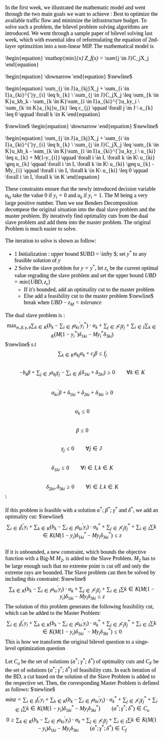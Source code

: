 <font color=black size=4 face=雅黑>In the first week, we illustrated the mathematic model and went through the two main goals
    we want to achieve : Best to optimize the available traffic flow and minimize the infrastructure budget. To solve such a problem, the bilevel problem solving algorithms are introduced. We went through a sample paper of bilevel solving last week, which with essential idea of reformulating the equation of 2nd-layer optimzition into a non-linear MIP. The mathematical model is

\begin{equation} 
\mathop{min}_{x} Z_f(x) = \sum_{j \in J}C_jX_j
\end{equation}

\begin{equation}
\downarrow
\end{equation}
$\newline$

\begin{equation} 
\sum_{j \in J}a_{kj}X_j + \sum_{i \in I}a_{ki}^{'}y_{i} \leq b_{k}  \\
\sum_{j \in J}C_jX_j \leq \sum_{k \in K}u_kb_k - \sum_{k \in K}\sum_{i \in I}a_{ki}^{'}u_ky_i \\
\sum_{k \in K}a_{kj}u_{k} \leq c_{j}  \qquad  \forall j \in J \\
u_{k} \leq 0 \qquad \forall k \in K
\end{equation}


$\newline$
\begin{equation}
\downarrow
\end{equation}
$\newline$


\begin{equation} 
\sum_{j \in J}a_{kj}X_j + \sum_{i \in I}a_{ki}^{'}y_{i} \leq b_{k}  \\
\sum_{j \in J}C_jX_j \leq \sum_{k \in K}u_kb_k - \sum_{k \in K}\sum_{i \in I}a_{ki}^{'}u_ky_i \\
u_{ki} \leq u_{k} + M(1-y_{i}) \qquad \forall i \in I, \forall k \in K\\
u_{ki} \geq u_{k} \qquad \forall i \in I, \forall k \in K\\
u_{ki} \geq u_{k} -My_{i} \qquad \forall i \in I, \forall k \in K\\
u_{ki} \leq 0 \qquad \forall i \in I, \forall k \in K
\end{equation}

<font color=black size=4 face=雅黑>These constraints ensure that the newly introduced decision variable $u_{ki}$ take the value 0 if $y_{i} = 0$ and $u_k$ if $y_{i} = 1$. The M being a very large positive number. Then we use Benders Decomposition decompese the original situation into the dual slave problem and the master problem. By iteratively find optimality cuts from the dual slave problem and add them into the master problem. The original Problem is much easier to solve.

<font color=black size=4 face=雅黑> The iteration to solve is shown as follow:
* 1 Initialization : upper bound $UBD = \infty $; set $y^*$ to any feasible solution of $y$
* 2 Solve the slave problem for $y = y^*$, let $z_s$ be the current optimal value regrading the slave problem and set the upper bound $UBD = min\{UBD,z_s\}$ 
    * If it's bounded, add an optimality cut to the master problem 
    * Else add a feasibility cut to the master problem 
$\newline$ break when $UBD - z_M < tolerance$

 <font color=black size=4 face=雅黑> The dual slave problem is :
    $$\mathop{max}_{\alpha,\beta,\gamma,\delta} \sum_{k \in K}(b_k - \sum_{i \in I}a_{ki}^{'}y_{i}^{*})\cdot \alpha_k + \sum_{j \in J}c_j\gamma_j + \sum_{i \in I}\sum_{k \in K}(M(1-y_{i}^{*})\delta_{1ki} - My_{i}^{*}\delta_{3ki})$$ 
    $\newline$
    $s.t$ $$\sum_{k \in K}a_{kj}\alpha_{k} + c_{j}\beta \leq f_{j}$$ \
    $$-b_{k}\beta + \sum_{j \in J}a_{kj}\gamma_j - \sum_{i \in I}(\delta_{1ki}+\delta_{2ki}) \geq 0 \qquad \forall k \in K$$ \
    $$\alpha_{ki}^{'}\beta + \delta_{1ki} + \delta_{2ki} + \delta_{3ki} \geq 0$$ \
    $$\alpha_{k} \leq 0$$ \
    $$\beta \leq 0$$ \
    $$\gamma_{j} \leq 0 \qquad \forall j \in J\ $$ \
    $$\delta_{1ki} \leq 0 \qquad \forall i\in I, k \in K$$ \
    $$\delta_{2ki},\delta_{3ki} \geq 0 \qquad \forall i\in I, k \in K$$ \
    
    
    
    

 <font color=black size=4 face=雅黑> If this problem is feasible with a solution $\alpha^{*}$; $\beta^{*}$; $\gamma^{*}$ and $\delta^{*}$, we add an optimality cut: $\newline$
    $$\sum_{i \in I}f_{i}^{'}y_{i} + \sum_{k \in K}(b_k - \sum_{i \in I}a_{ki}^{'}y_i)\cdot \alpha_{k}^{*} + \sum_{j \in J}c_j\gamma_{j}^{*} + \sum_{i \in I}\sum{k \in K}(M(1-y_i)\delta_{1ki}^{*} - My_i\delta_{3ki}^{*}) \leq z$$  
     If it is unbounded, a new constraint, which bounds the objective function with a Big-M $M_2$, is added to
the Slave Problem. $M_2$ has to be large enough such that no extreme point is cut off and only the extreme rays are bounded.
The Slave problem can then be solved by including this constraint: $\newline$
    $$\sum_{k \in K}(b_k - \sum_{i \in I}a_{ki}^{'}y_i)\cdot \alpha_{k} + \sum_{j \in J}c_j\gamma_{j} + \sum_{i \in I}\sum{k \in K}(M(1-y_i)\delta_{1ki} - My_i\delta_{3ki} \leq z$$
    The solution of this problem generates the following feasibility cut, which can be added to the Master Problem:
    $$\sum_{i \in I}f_{i}^{'}y_{i} + \sum_{k \in K}(b_k - \sum_{i \in I}a_{ki}^{'}y_i)\cdot \alpha_{k}^{*} + \sum_{j \in J}c_j\gamma_{j}^{*} + \sum_{i \in I}\sum{k \in K}(M(1-y_i)\delta_{1ki}^{*} - My_i\delta_{3ki}^{*}) \leq 0$$ 
    This is how we transform the original bilevel question to a singe-level optimization question

<font color=black size=4 face=雅黑> Let $C_o$ be the set of solutions ($\alpha^{*}$; $\gamma^{*}$; $\delta^{*}$) of optimality cuts and $C_F$ be the set of solutions ($\alpha^{*}$; $\gamma^{*}$; $\delta^{*}$) of feasibility cuts. In each iteration of the BD, a cut based on the solution of the Slave Problem is added to the respective set. Then, the corresponding Master Problem is defined as follows: $\newline$
    $$min z =  \sum_{i \in I}f_{i}^{'}y_{i} + \sum_{k \in K}(b_k - \sum_{i \in I}a_{ki}^{'}y_i)\cdot \alpha_{k}^{*} + \sum_{j \in J}c_j\gamma_{j}^{*} + \sum_{i \in I}\sum{k \in K}(M(1-y_i)\delta_{1ki}^{*} - My_i\delta_{3ki}^{*}) \qquad (\alpha^{*}; \gamma^{*}; \delta^{*}) \in C_o$$
    $$0 \geq \sum_{k \in K}(b_k - \sum_{i \in I}a_{ki}^{'}y_i)\cdot \alpha_{k} + \sum_{j \in J}c_j\gamma_{j} + \sum_{i \in I}\sum{k \in K}(M(1-y_i)\delta_{1ki} - My_i\delta_{3ki} \qquad (\alpha^{*}; \gamma^{*}; \delta^{*}) \in C_f$$


